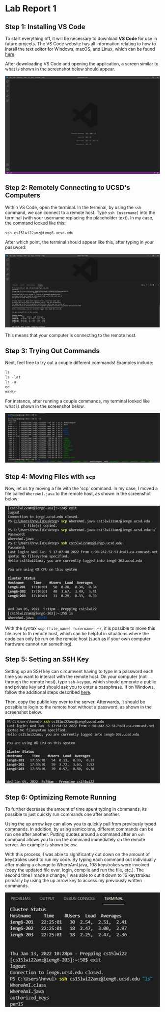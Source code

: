 # Lab Report 1

## Step 1: Installing VS Code

To start everything off, it will be necessary to download **VS Code** for use in future projects. The VS Code website has all information relating to how to install the text editor for Windows, macOS, and Linux, which can be found [here](https://code.visualstudio.com/).

After downloading VS Code and opening the application, a screen similar to what is shown in the screenshot below should appear.

![Step 1 Screenshot](Lab1SC1.jpg)

## Step 2: Remotely Connecting to UCSD's Computers

Within VS Code, open the terminal. In the terminal, by using the `ssh` command, we can connect to a remote host. Type `ssh [username]` into the terminal (with your username replacing the placeholder text). In my case, the command looked like this:

`ssh cs15lwi22amz@ieng6.ucsd.edu`

After which point, the terminal should appear like this, after typing in your password:

![Step 2 Screenshot](Lab1SC2.jpg)

This means that your computer is connecting to the remote host.

## Step 3: Trying Out Commands

Next, feel free to try out a couple different commands! Examples include:

```
ls
ls -lat
ls -a
cd
mkdir
```

For instance, after running a couple commands, my terminal looked like what is shown in the screenshot below.

![Step 3 Screenshot](Lab1SC3.jpg)

## Step 4: Moving Files with `scp`
Now, let us try moving a file with the 'scp' command. In my case, I moved a file called `WhereAmI.java` to the remote host, as shown in the screenshot below:

![Step 4 Screenshot](Lab1SC4.jpg)

With the syntax `scp [file_name] [username]:~/`, it is possible to move this file over to th remote host, which can be helpful in situations where the code can only be run on the remote host (such as if your own computer hardware cannot run something).

## Step 5: Setting an SSH Key

Setting up an SSH key can circumvent having to type in a password each time you want to interact with the remote host. On your computer (not through the remote host), type `ssh-keygen`, which should generate a public and private key and should ask you to enter a passphrase. If on Windows, follow the additional steps described [here](https://docs.microsoft.com/en-us/windows-server/administration/openssh/openssh_keymanagement#user-key-generation).


Then, copy the public key over to the server. Afterwards, it should be possible to login to the remote host without a password, as shown in the screenshot below.

![Image](Lab1SC5.jpg)

## Step 6: Optimizing Remote Running

To further decrease the amount of time spent typing in commands, its possible to just quickly run commands one after another. 

Using the up arrow key can allow you to quickly pull from previously typed commands. In addition, by using semicolons, different commands can be run one after another. Putting quotes around a command after an `ssh` command allows you to run the command immediately on the remote server. An example is shown below.

With this process, I was able to significantly cut down on the amount of keystrokes used to run my code. By typing each command out individually after making a change to WhereAmI.java, 108 keystrokes were involved (copy the updated file over, login, compile and run the file, etc.). The second time I made a change, I was able to cut it down to 16 keystrokes primarily by using the up arrow key to access my previously written commands.

![Step 6 Screenshot](Lab1SC6.jpg)